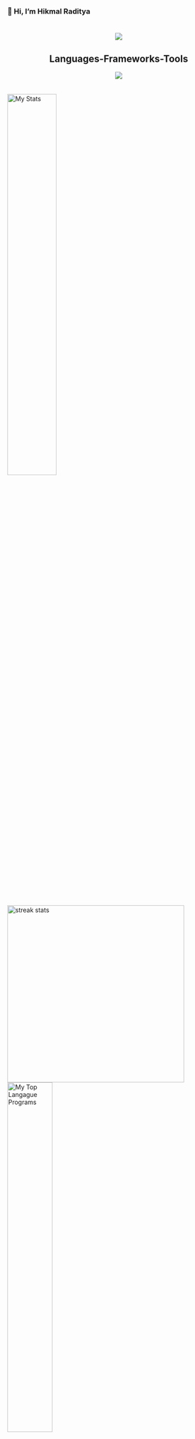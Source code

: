  ### 👋 Hi, I’m Hikmal Raditya

<h1 align="center">
    <img src="https://readme-typing-svg.herokuapp.com/?font=Righteous&size=35&center=true&vCenter=true&width=500&height=70&duration=4000&lines=Hi+There!+👋;+I'm+Hikmal+Raditya🔥;" />
</h1>

<h2 align="center"> Languages-Frameworks-Tools </h2>

<div align="center">
    <img src="https://skillicons.dev/icons?i=bootstrap,html,css,vscode,github,git,cpp,javascript,kotlin,php" />
</div>
<br> <br>

<img alt="My Stats" align="left" width="47%" src="https://github-readme-stats.vercel.app/api?username=hikmal77&show_icons=true&theme=radical"/>
<img width=400  src="https://github-readme-streak-stats-salesp07.vercel.app/?user=hikmal77&count_private=true&theme=radical" alt="streak stats"/>
<img alt="My Top Langague Programs" align="center" width="45%" src="https://github-readme-stats.vercel.app/api/top-langs/?username=hikmal77&layout=compact&theme=radical"/>

